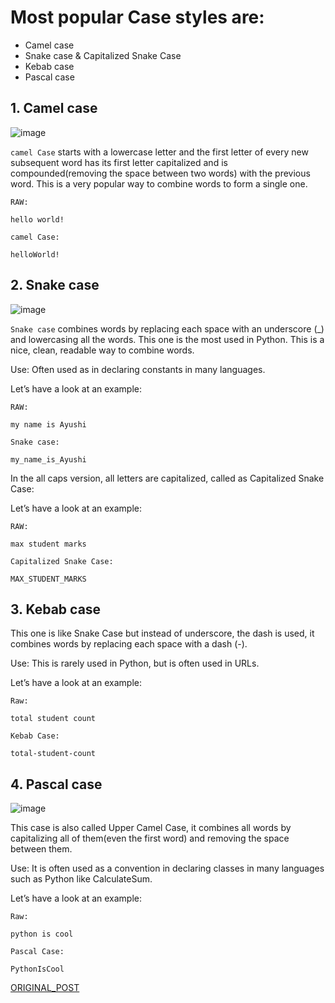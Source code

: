 # Most popular Case styles are:

  - Camel case
  - Snake case & Capitalized Snake Case
  - Kebab case
  - Pascal case

## 1. Camel case
![image](https://user-images.githubusercontent.com/40743779/184591455-81f330ec-0b37-47b6-8149-16f91aa4ee3e.png)


```camel Case``` starts with a lowercase letter and the first letter of every new subsequent word has its first letter capitalized and is compounded(removing the space between two words) with the previous word. This is a very popular way to combine words to form a single one.

```
RAW:

hello world!
```
```
camel Case:

helloWorld!
```

## 2. Snake case
![image](https://user-images.githubusercontent.com/40743779/184591250-611af594-76bd-4d7b-a5c0-0dc9ba47b9dd.png)


```Snake case``` combines words by replacing each space with an underscore (_) and lowercasing all the words. This one is the most used in Python. This is a nice, clean, readable way to combine words.

Use: Often used as in declaring constants in many languages.

Let’s have a look at an example:
```
RAW:

my name is Ayushi
```
```
Snake case:

my_name_is_Ayushi
```
In the all caps version, all letters are capitalized, called as Capitalized Snake Case:

Let’s have a look at an example:
```
RAW:

max student marks
```
```
Capitalized Snake Case:

MAX_STUDENT_MARKS
```

## 3. Kebab case

This one is like Snake Case but instead of underscore, the dash is used, it combines words by replacing each space with a dash (-).

Use: This is rarely used in Python, but is often used in URLs.

Let’s have a look at an example:
```
Raw:

total student count
```
```
Kebab Case:

total-student-count
```

## 4. Pascal case

![image](https://user-images.githubusercontent.com/40743779/184591392-d6ae8bff-3cbe-40af-b8c8-1e05f236be05.png)

This case is also called Upper Camel Case, it combines all words by capitalizing all of them(even the first word) and removing the space between them.

Use: It is often used as a convention in declaring classes in many languages such as Python like CalculateSum.

Let’s have a look at an example:
```
Raw:

python is cool
```
```
Pascal Case:

PythonIsCool
```

[ORIGINAL_POST](https://systemweakness.com/case-styles-in-programming-b4ee6012fd5f)


